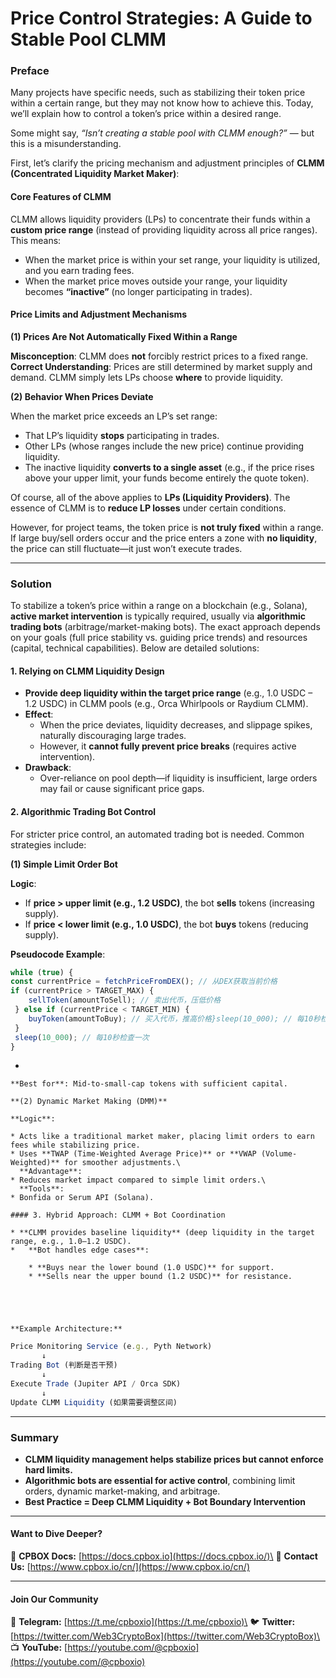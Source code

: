 # Price Control Strategies: A Guide to Stable Pool CLMM

### Preface

Many projects have specific needs, such as stabilizing their token price within a certain range, but they may not know how to achieve this. Today, we’ll explain how to control a token’s price within a desired range.

Some might say, _“Isn’t creating a stable pool with CLMM enough?”_ — but this is a misunderstanding.

First, let’s clarify the pricing mechanism and adjustment principles of **CLMM (Concentrated Liquidity Market Maker)**:

#### Core Features of CLMM

CLMM allows liquidity providers (LPs) to concentrate their funds within a **custom price range** (instead of providing liquidity across all price ranges). This means:

* When the market price is within your set range, your liquidity is utilized, and you earn trading fees.
* When the market price moves outside your range, your liquidity becomes **“inactive”** (no longer participating in trades).

#### Price Limits and Adjustment Mechanisms

**(1) Prices Are Not Automatically Fixed Within a Range**

&#x20;**Misconception**: CLMM does **not** forcibly restrict prices to a fixed range.\
&#x20;**Correct Understanding**: Prices are still determined by market supply and demand. CLMM simply lets LPs choose **where** to provide liquidity.

**(2) Behavior When Prices Deviate**

When the market price exceeds an LP’s set range:

* That LP’s liquidity **stops** participating in trades.
* Other LPs (whose ranges include the new price) continue providing liquidity.
* The inactive liquidity **converts to a single asset** (e.g., if the price rises above your upper limit, your funds become entirely the quote token).

Of course, all of the above applies to **LPs (Liquidity Providers)**. The essence of CLMM is to **reduce LP losses** under certain conditions.

However, for project teams, the token price is **not truly fixed** within a range. If large buy/sell orders occur and the price enters a zone with **no liquidity**, the price can still fluctuate—it just won’t execute trades.

***

### Solution

To stabilize a token’s price within a range on a blockchain (e.g., Solana), **active market intervention** is typically required, usually via **algorithmic trading bots** (arbitrage/market-making bots). The exact approach depends on your goals (full price stability vs. guiding price trends) and resources (capital, technical capabilities). Below are detailed solutions:

#### 1. Relying on CLMM Liquidity Design

* **Provide deep liquidity within the target price range** (e.g., 1.0 USDC – 1.2 USDC) in CLMM pools (e.g., Orca Whirlpools or Raydium CLMM).
* **Effect**:
  * When the price deviates, liquidity decreases, and slippage spikes, naturally discouraging large trades.
  * However, it **cannot fully prevent price breaks** (requires active intervention).
* **Drawback**:
  * Over-reliance on pool depth—if liquidity is insufficient, large orders may fail or cause significant price gaps.

#### 2. Algorithmic Trading Bot Control

For stricter price control, an automated trading bot is needed. Common strategies include:

**(1) Simple Limit Order Bot**

**Logic**:

* If **price > upper limit (e.g., 1.2 USDC)**, the bot **sells** tokens (increasing supply).
* If **price < lower limit (e.g., 1.0 USDC)**, the bot **buys** tokens (reducing supply).

**Pseudocode Example**:

```javascript
while (true) {
const currentPrice = fetchPriceFromDEX(); // 从DEX获取当前价格
if (currentPrice > TARGET_MAX) {
    sellToken(amountToSell); // 卖出代币，压低价格
 } else if (currentPrice < TARGET_MIN) {
    buyToken(amountToBuy); // 买入代币，推高价格}sleep(10_000); // 每10秒检查一次
 }
 sleep(10_000); // 每10秒检查一次
}
```

*

    **Best for**: Mid-to-small-cap tokens with sufficient capital.

    **(2) Dynamic Market Making (DMM)**

    **Logic**:

    * Acts like a traditional market maker, placing limit orders to earn fees while stabilizing price.
    * Uses **TWAP (Time-Weighted Average Price)** or **VWAP (Volume-Weighted)** for smoother adjustments.\
      **Advantage**:
    * Reduces market impact compared to simple limit orders.\
      **Tools**:
    * Bonfida or Serum API (Solana).

    #### 3. Hybrid Approach: CLMM + Bot Coordination

    * **CLMM provides baseline liquidity** (deep liquidity in the target range, e.g., 1.0–1.2 USDC).
    *   **Bot handles edge cases**:

        * **Buys near the lower bound (1.0 USDC)** for support.
        * **Sells near the upper bound (1.2 USDC)** for resistance.





    **Example Architecture:**

```javascript
Price Monitoring Service (e.g., Pyth Network)
       ↓
Trading Bot (判断是否干预)
       ↓
Execute Trade (Jupiter API / Orca SDK)
       ↓
Update CLMM Liquidity (如果需要调整区间)
```

***

### Summary

* **CLMM liquidity management helps stabilize prices but cannot enforce hard limits.**
* **Algorithmic bots are essential for active control**, combining limit orders, dynamic market-making, and arbitrage.
* **Best Practice = Deep CLMM Liquidity + Bot Boundary Intervention**

***

#### **Want to Dive Deeper?**

📖 **CPBOX Docs:** [https://docs.cpbox.io](https://docs.cpbox.io/)\
📩 **Contact Us:** [https://www.cpbox.io/cn/](https://www.cpbox.io/cn/)

***

#### **Join Our Community**

💬 **Telegram:** [https://t.me/cpboxio](https://t.me/cpboxio)\
🐦 **Twitter:** [https://twitter.com/Web3CryptoBox](https://twitter.com/Web3CryptoBox)\
📺 **YouTube:** [https://youtube.com/@cpboxio](https://youtube.com/@cpboxio)
